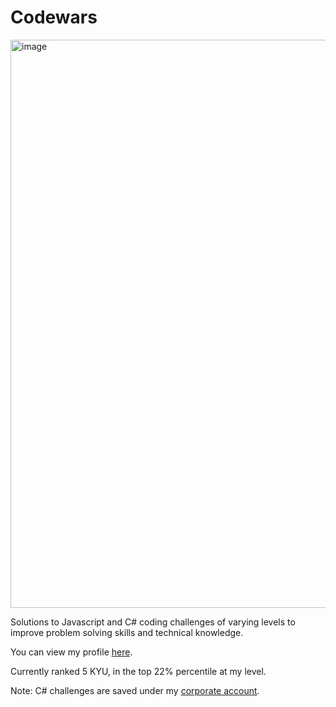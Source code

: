 # Codewars

<img width="909" alt="image" src="https://user-images.githubusercontent.com/90465357/204153779-f6d48f35-dd18-4b6c-bb78-aa6c82141cea.png">


Solutions to Javascript and C# coding challenges of varying levels to improve problem solving skills and technical knowledge. 

You can view my profile <a href="https://www.codewars.com/users/eleanorlatus">here</a>.

Currently ranked 5 KYU, in the top 22% percentile at my level.

Note: C# challenges are saved under my <a href="https://www.codewars.com/users/EleanorCivica">corporate account</a>.

